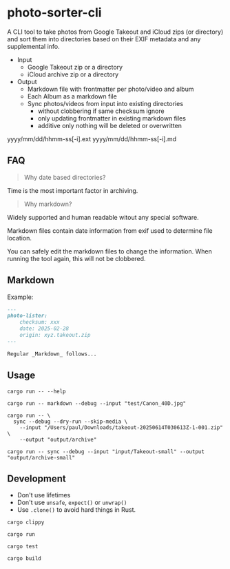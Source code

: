# photo-sorter-cli

A CLI tool to take photos from Google Takeout and iCloud zips (or directory) and sort them into directories 
based on their EXIF metadata and any supplemental info.

- Input
  - Google Takeout zip or a directory
  - iCloud archive zip or a directory
- Output
  - Markdown file with frontmatter per photo/video and album
  - Each Album as a markdown file
  - Sync photos/videos from input into existing directories 
    - without clobbering if same checksum ignore
    - only updating frontmatter in existing markdown files
    - additive only nothing will be deleted or overwritten

yyyy/mm/dd/hhmm-ss[-i].ext
yyyy/mm/dd/hhmm-ss[-i].md

## FAQ

> Why date based directories?

Time is the most important factor in archiving.

> Why markdown?

Widely supported and human readable witout any special software.

Markdown files contain date information from exif used to determine file location.

You can safely edit the markdown files to change the information. 
When running the tool again, this will not be clobbered.


## Markdown

Example:

```markdown
---
photo-lister:
    checksum: xxx
    date: 2025-02-28
    origin: xyz.takeout.zip
---

Regular _Markdown_ follows...
```

## Usage

```shell
cargo run -- --help
```

```shell
cargo run -- markdown --debug --input "test/Canon_40D.jpg"
```

```shell
cargo run -- \
  sync --debug --dry-run --skip-media \
    --input "/Users/paul/Downloads/takeout-20250614T030613Z-1-001.zip" \
    --output "output/archive"
```

```shell
cargo run -- sync --debug --input "input/Takeout-small" --output "output/archive-small"
```

## Development

- Don't use lifetimes
- Don't use `unsafe`, `expect()` or `unwrap()`
- Use `.clone()` to avoid hard things in Rust.

```shell
cargo clippy
```

```shell
cargo run
```

```shell
cargo test
```

```shell
cargo build
```
